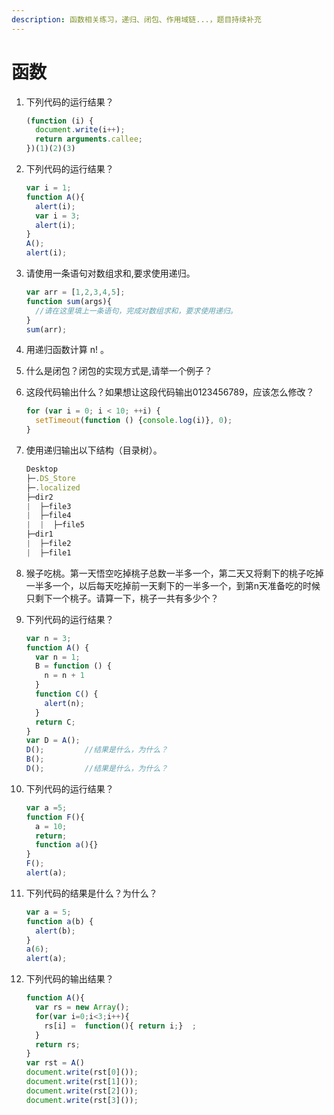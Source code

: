 ```yaml
---
description: 函数相关练习，递归、闭包、作用域链...，题目持续补充
---
```


# 函数

1. 下列代码的运行结果？
   ```js
   (function (i) {
     document.write(i++);
     return arguments.callee;
   })(1)(2)(3)
   ```
2. 下列代码的运行结果？
   ```js
   var i = 1;
   function A(){
     alert(i);
     var i = 3;
     alert(i);
   }	
   A();
   alert(i);
   ```
3. 请使用一条语句对数组求和,要求使用递归。
   ```js
   var arr = [1,2,3,4,5];
   function sum(args){	
     //请在这里填上一条语句，完成对数组求和，要求使用递归。
   }
   sum(arr); 
   ```
4. 用递归函数计算 n! 。<br/>
5. 什么是闭包？闭包的实现方式是,请举一个例子？<br/>
6. 这段代码输出什么？如果想让这段代码输出0123456789，应该怎么修改？
   ```js
   for (var i = 0; i < 10; ++i) {
     setTimeout(function () {console.log(i)}, 0);
   }
   ```
7. 使用递归输出以下结构（目录树）。
   ```js
   Desktop
   ├─.DS_Store
   ├─.localized
   ├─dir2
   |  ├─file3
   |  ├─file4
   |  |  ├─file5
   ├─dir1
   |  ├─file2
   |  ├─file1
   ```
8. 猴子吃桃。第一天悟空吃掉桃子总数一半多一个，第二天又将剩下的桃子吃掉一半多一个，以后每天吃掉前一天剩下的一半多一个，到第n天准备吃的时候只剩下一个桃子。请算一下，桃子一共有多少个？ <br/>
9. 下列代码的运行结果？
   ```js
   var n = 3;
   function A() {
     var n = 1;
     B = function () {
       n = n + 1
     }
     function C() {
       alert(n);
     }
     return C;
   }
   var D = A();
   D(); 		//结果是什么，为什么？
   B();
   D(); 		//结果是什么，为什么？
   ```

10. 下列代码的运行结果？
    ```js
    var a =5;
    function F(){
      a = 10;
      return;
      function a(){}
    }
    F();
    alert(a);
    ```

11. 下列代码的结果是什么？为什么？
    ```js
    var a = 5;
    function a(b) {
      alert(b);
    }
    a(6);
    alert(a); 
    ```
12. 下列代码的输出结果？
    ```js
    function A(){
      var rs = new Array();
      for(var i=0;i<3;i++){
        rs[i] =  function(){ return i;}  ;
      }
      return rs;
    }
    var rst = A()
    document.write(rst[0]());
    document.write(rst[1]());
    document.write(rst[2]());
    document.write(rst[3]());	
    ```


